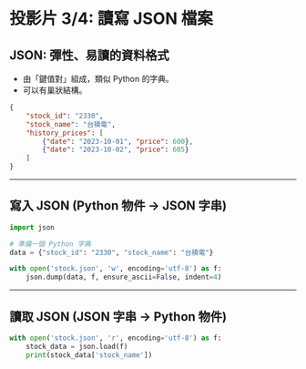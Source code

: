 # 投影片 3/4: 讀寫 JSON 檔案

## JSON: 彈性、易讀的資料格式

* 由「鍵值對」組成，類似 Python 的字典。
* 可以有巢狀結構。

```json
{
    "stock_id": "2330",
    "stock_name": "台積電",
    "history_prices": [
        {"date": "2023-10-01", "price": 600},
        {"date": "2023-10-02", "price": 605}
    ]
}
```

---

## 寫入 JSON (Python 物件 -> JSON 字串)

```python
import json

# 準備一個 Python 字典
data = {"stock_id": "2330", "stock_name": "台積電"}

with open('stock.json', 'w', encoding='utf-8') as f:
    json.dump(data, f, ensure_ascii=False, indent=4)
```

---

## 讀取 JSON (JSON 字串 -> Python 物件)

```python
with open('stock.json', 'r', encoding='utf-8') as f:
    stock_data = json.load(f)
    print(stock_data['stock_name'])
```